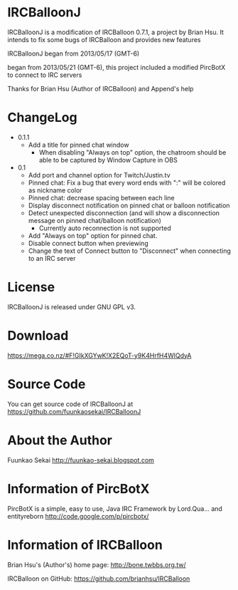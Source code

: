 IRCBalloonJ
===========
IRCBalloonJ is a modification of IRCBalloon 0.7.1, a project by Brian Hsu.
It intends to fix some bugs of IRCBalloon and provides new features

IRCBalloonJ began from 2013/05/17 (GMT-6)

began from 2013/05/21 (GMT-6), this project included a modified PircBotX to connect to IRC servers

Thanks for Brian Hsu (Author of IRCBalloon) and Append's help

ChangeLog
===========
 - 0.1.1
    - Add a title for pinned chat window
        - When disabling "Always on top" option, the chatroom should be able to be captured by Window Capture in OBS
 - 0.1
    - Add port and channel option for Twitch/Justin.tv
    - Pinned chat: Fix a bug that every word ends with ":" will be colored as nickname color
    - Pinned chat: decrease spacing between each line
    - Display disconnect notification on pinned chat or balloon notification
    - Detect unexpected disconnection (and will show a disconnection message on pinned chat/balloon notification)
        - Currently auto reconnection is not supported
    - Add "Always on top" option for pinned chat.
    - Disable connect button when previewing
    - Change the text of Connect button to "Disconnect" when connecting to an IRC server

License
========

IRCBalloonJ is released under GNU GPL v3.

Download
==========
https://mega.co.nz/#F!GIkXGYwK!X2EQoT-y9K4HrfH4WlQdyA

Source Code
==========
You can get source code of IRCBalloonJ at
https://github.com/fuunkaosekai/IRCBalloonJ

About the Author
==========
Fuunkao Sekai
http://fuunkao-sekai.blogspot.com

Information of PircBotX
==========
PircBotX is a simple, easy to use, Java IRC Framework by Lord.Qua... and entityreborn
http://code.google.com/p/pircbotx/

Information of IRCBalloon
==========
Brian Hsu's (Author's) home page:
http://bone.twbbs.org.tw/

IRCBalloon on GitHub:
https://github.com/brianhsu/IRCBalloon
